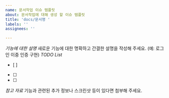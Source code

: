```yaml
---
name: 문서작업 이슈 템플릿
about: 문서작업에 대해 생성 할 이슈 템플릿
title: 'docs/문서명 '
labels: ''
assignees: ''

---
```


*기능에 대한 설명*
새로운 기능에 대한 명확하고 간결한 설명을 작성해 주세요.
(예: 로그인 이중 인증 구현)
*TODO List*
- [ ]
- [ ]
- [ ]
*참고 자료*
기능과 관련된 추가 정보나 스크린샷 등이 있다면 첨부해 주세요.
